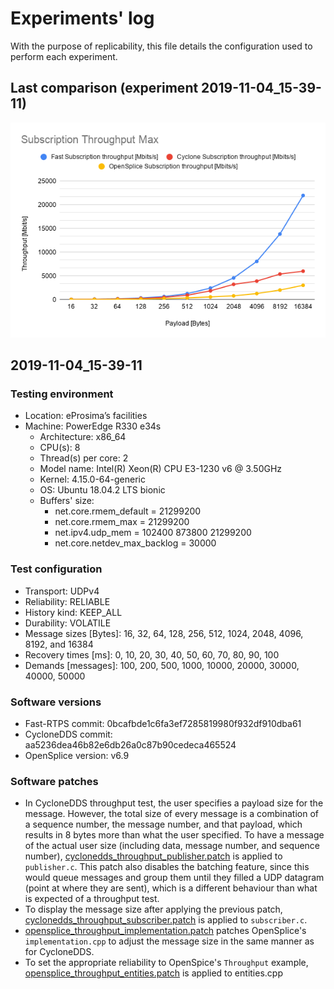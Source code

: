 # Experiments' log
With the purpose of replicability, this file details the configuration used to perform each experiment.

## Last comparison (experiment 2019-11-04_15-39-11)
![](comparisons/2019-11-04_15-39-11.png)

## 2019-11-04_15-39-11

### Testing environment
* Location: eProsima’s facilities
* Machine: PowerEdge R330 e34s
    * Architecture: x86_64
    * CPU(s): 8
    * Thread(s) per core: 2
    * Model name: Intel(R) Xeon(R) CPU E3-1230 v6 @ 3.50GHz
    * Kernel: 4.15.0-64-generic
    * OS: Ubuntu 18.04.2 LTS bionic
    * Buffers' size:
        * net.core.rmem_default = 21299200
        * net.core.rmem_max = 21299200
        * net.ipv4.udp_mem = 102400 873800 21299200
        * net.core.netdev_max_backlog = 30000

### Test configuration
* Transport: UDPv4
* Reliability: RELIABLE
* History kind: KEEP_ALL
* Durability: VOLATILE
* Message sizes [Bytes]: 16, 32, 64, 128, 256, 512, 1024, 2048, 4096, 8192, and 16384
* Recovery times [ms]: 0, 10, 20, 30, 40, 50, 60, 70, 80, 90, 100
* Demands [messages]: 100, 200, 500, 1000, 10000, 20000, 30000, 40000, 50000

### Software versions
* Fast-RTPS commit: 0bcafbde1c6fa3ef7285819980f932df910dba61
* CycloneDDS commit: aa5236dea46b82e6db26a0c87b90cedeca465524
* OpenSplice version: v6.9

### Software patches
* In CycloneDDS throughput test, the user specifies a payload size for the message. However, the total size of every message is a combination of a sequence number, the message number, and that payload, which results in 8 bytes more than what the user specified. To have a message of the actual user size (including data, message number, and sequence number), [cyclonedds_throughput_publisher.patch](../patches/cyclonedds_throughput_publisher.patch) is applied to `publisher.c`. This patch also disables the batching feature, since this would queue messages and group them until they filled a UDP datagram (point at where they are sent), which is a different behaviour than what is expected of a throughput test.
* To display the message size after applying the previous patch, [cyclonedds_throughput_subscriber.patch](../patches/cyclonedds_throughput_subscriber.patch) is applied to `subscriber.c`.
* [opensplice_throughput_implementation.patch](../patches/opensplice_throughput_implementation.patch) patches OpenSplice's `implementation.cpp` to adjust the message size in the same manner as for CycloneDDS.
* To set the appropriate reliability to OpenSpice's `Throughput` example, [opensplice_throughput_entities.patch](../patches/opensplice_throughput_entities.patch) is applied to entities.cpp
